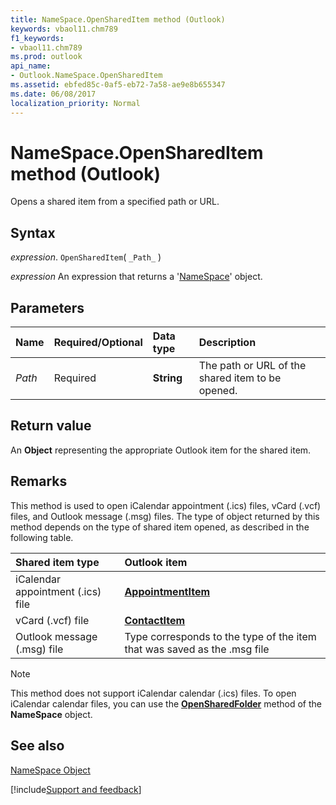 ```yaml
---
title: NameSpace.OpenSharedItem method (Outlook)
keywords: vbaol11.chm789
f1_keywords:
- vbaol11.chm789
ms.prod: outlook
api_name:
- Outlook.NameSpace.OpenSharedItem
ms.assetid: ebfed85c-0af5-eb72-7a58-ae9e8b655347
ms.date: 06/08/2017
localization_priority: Normal
---
```



# NameSpace.OpenSharedItem method (Outlook)

Opens a shared item from a specified path or URL.


## Syntax

_expression_. `OpenSharedItem`( `_Path_` )

 _expression_ An expression that returns a '[NameSpace](Outlook.NameSpace.md)' object.


## Parameters



|Name|Required/Optional|Data type|Description|
|:-----|:-----|:-----|:-----|
| _Path_|Required| **String**|The path or URL of the shared item to be opened.|

## Return value

An **Object** representing the appropriate Outlook item for the shared item.


## Remarks

This method is used to open iCalendar appointment (.ics) files, vCard (.vcf) files, and Outlook message (.msg) files. The type of object returned by this method depends on the type of shared item opened, as described in the following table.



| **Shared item type**| **Outlook item**|
|:-----|:-----|
|iCalendar appointment (.ics) file| **[AppointmentItem](Outlook.AppointmentItem.md)**|
|vCard (.vcf) file| **[ContactItem](Outlook.ContactItem.md)**|
|Outlook message (.msg) file|Type corresponds to the type of the item that was saved as the .msg file|

> [!NOTE] 
> This method does not support iCalendar calendar (.ics) files. To open iCalendar calendar files, you can use the  **[OpenSharedFolder](Outlook.NameSpace.OpenSharedFolder.md)** method of the **NameSpace** object.


## See also


[NameSpace Object](Outlook.NameSpace.md)

[!include[Support and feedback](~/includes/feedback-boilerplate.md)]
